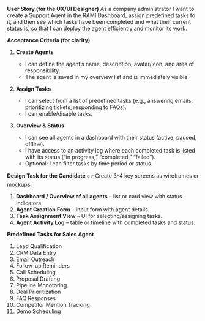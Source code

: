 **User Story (for the UX/UI Designer)**
As a company administrator
I want to create a Support Agent in the RAMI Dashboard,
assign predefined tasks to it,
and then see which tasks have been completed and what their current status is,
so that I can deploy the agent efficiently and monitor its work.

**Acceptance Criteria (for clarity)**

1. **Create Agents**

   * I can define the agent’s name, description, avatar/icon, and area of responsibility.
   * The agent is saved in my overview list and is immediately visible.

2. **Assign Tasks**

   * I can select from a list of predefined tasks (e.g., answering emails, prioritizing tickets, responding to FAQs).
   * I can enable/disable tasks.

3. **Overview & Status**

   * I can see all agents in a dashboard with their status (active, paused, offline).
   * I have access to an activity log where each completed task is listed with its status (“in progress,” “completed,” “failed”).
   * Optional: I can filter tasks by time period or status.

**Design Task for the Candidate**
👉 Create 3–4 key screens as wireframes or mockups:

1. **Dashboard / Overview of all agents** – list or card view with status indicators.
2. **Agent Creation Form** – input form with agent details.
3. **Task Assignment View** – UI for selecting/assigning tasks.
4. **Agent Activity Log** – table or timeline with completed tasks and status.


**Predefined Tasks for Sales Agent**
1. Lead Qualification
2. CRM Data Entry
3. Email Outreach
4. Follow-up Reminders
5. Call Scheduling
6. Proposal Drafting
7. Pipeline Monotoring
8. Deal Prioritization
9. FAQ Responses
10. Competitor Mention Tracking
11. Demo Scheduling
